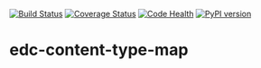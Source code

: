 [![Build Status](https://travis-ci.org/botswana-harvard/edc-content-type-map.svg?branch=master)](https://travis-ci.org/botswana-harvard/edc-content-type-map)
[![Coverage Status](https://coveralls.io/repos/botswana-harvard/edc-content-type-map/badge.svg?branch=master)](https://coveralls.io/r/botswana-harvard/edc-content-type-map?branch=master)
[![Code Health](https://landscape.io/github/botswana-harvard/edc-content-type-map/master/landscape.svg?style=flat)](https://landscape.io/github/botswana-harvard/edc-content-type-map/master)
[![PyPI version](https://badge.fury.io/py/edc-content-type-map.svg)](http://badge.fury.io/py/edc-content-type-map)

# edc-content-type-map
